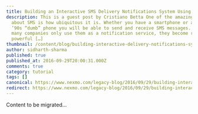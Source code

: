```yaml
---
title: Building an Interactive SMS Delivery Notifications System Using ExpressJS
description: This is a guest post by Cristiano Betta One of the amazing things
  about SMS is how ubiquitous it is. Whether you have a smartphone or an old
  ’90s “dumb” phone you will be able to send and receive SMS messages. While
  many companies only use them as a notification service, they become really
  powerful […]
thumbnail: /content/blog/building-interactive-delivery-notifications-system-using-expressjs-dr/mobile.png
author: sidharth-sharma
published: true
published_at: 2016-09-29T20:00:31.000Z
comments: true
category: tutorial
tags: []
canonical: https://www.nexmo.com/legacy-blog/2016/09/29/building-interactive-delivery-notifications-system-using-expressjs-dr
redirect: https://www.nexmo.com/legacy-blog/2016/09/29/building-interactive-delivery-notifications-system-using-expressjs-dr
---
```


Content to be migrated...
